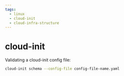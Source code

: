```yaml
---
tags:
  - linux
  - cloud-init
  - cloud-infra-structure
---
```

# cloud-init

Validating a cloud-init config file:
```bash
cloud-init schema --config-file config-file-name.yaml
```